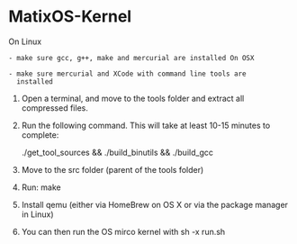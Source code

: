 # MatixOS-Kernel

On Linux 

    - make sure gcc, g++, make and mercurial are installed On OSX

    - make sure mercurial and XCode with command line tools are 
      installed

 1. Open a terminal, and move to the tools folder and extract all
    compressed files.
 
 2. Run the following command. This will take at least 10-15 minutes
    to complete: 
   
    ./get_tool_sources && ./build_binutils && ./build_gcc 

 3. Move to the src folder (parent of the tools folder) 

 4. Run: make

 5. Install qemu (either via HomeBrew on OS X or via the package manager in Linux) 

 6. You can then run the OS mirco kernel with sh -x run.sh 
